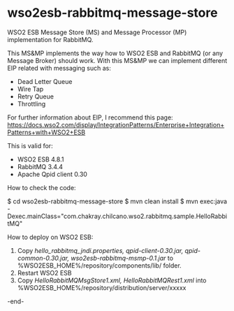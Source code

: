 # wso2esb-rabbitmq-message-store
WSO2 ESB Message Store (MS) and Message Processor (MP) implementation for RabbitMQ.

This MS&MP implements the way how to WSO2 ESB and RabbitMQ (or any Message Broker) should work.
With this MS&MP we can implement different EIP related with messaging such as:

<ul>
    <li>Dead Letter Queue
    <li>Wire Tap
    <li>Retry Queue
    <li>Throttling
</ul>

For further information about EIP, I recommend this page:  https://docs.wso2.com/display/IntegrationPatterns/Enterprise+Integration+Patterns+with+WSO2+ESB

This is valid for:
<ul>
<li>WSO2 ESB 4.8.1
<li>RabbitMQ 3.4.4
<li>Apache Qpid client 0.30
</ul>

How to check the code:

$ cd wso2esb-rabbitmq-message-store
$ mvn clean install
$ mvn exec:java -Dexec.mainClass="com.chakray.chilcano.wso2.rabbitmq.sample.HelloRabbitMQ"

How to deploy on WSO2 ESB:

<ol>
<li> Copy <i>hello_rabbitmq_jndi.properties, qpid-client-0.30.jar, qpid-common-0.30.jar, wso2esb-rabbitmq-msmp-0.1.jar</i> to %WSO2ESB_HOME%/repository/components/lib/ folder.
<li> Restart WSO2 ESB
<li> Copy <i>HelloRabbitMQMsgStore1.xml, HelloRabbitMQRest1.xml</i> into %WSO2ESB_HOME%/repository/distribution/server/xxxxx
</ol>

-end-


